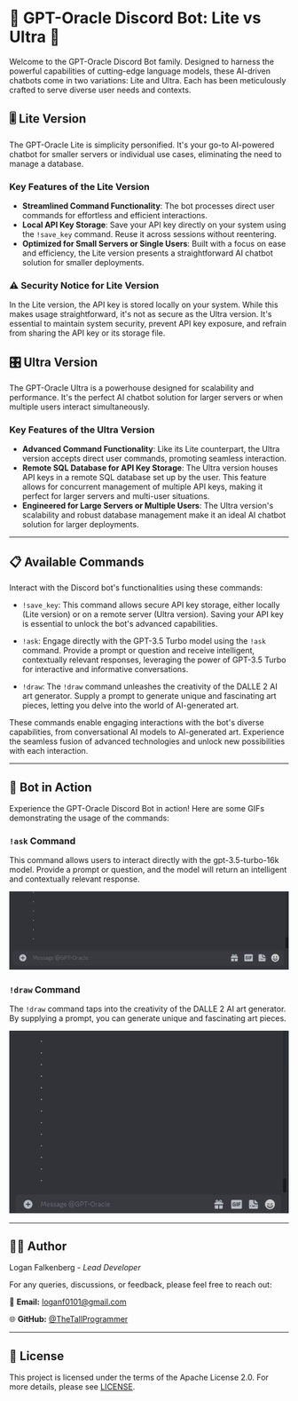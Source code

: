 # 🤖 GPT-Oracle Discord Bot: Lite vs Ultra 🚀

Welcome to the GPT-Oracle Discord Bot family. Designed to harness the powerful capabilities of cutting-edge language models, these AI-driven chatbots come in two variations: Lite and Ultra. Each has been meticulously crafted to serve diverse user needs and contexts.

## 🎚️ Lite Version

The GPT-Oracle Lite is simplicity personified. It's your go-to AI-powered chatbot for smaller servers or individual use cases, eliminating the need to manage a database.

### Key Features of the Lite Version

- **Streamlined Command Functionality**: The bot processes direct user commands for effortless and efficient interactions.
- **Local API Key Storage**: Save your API key directly on your system using the `!save_key` command. Reuse it across sessions without reentering.
- **Optimized for Small Servers or Single Users**: Built with a focus on ease and efficiency, the Lite version presents a straightforward AI chatbot solution for smaller deployments.

### ⚠️ Security Notice for Lite Version

In the Lite version, the API key is stored locally on your system. While this makes usage straightforward, it's not as secure as the Ultra version. It's essential to maintain system security, prevent API key exposure, and refrain from sharing the API key or its storage file.

## 🎛️ Ultra Version

The GPT-Oracle Ultra is a powerhouse designed for scalability and performance. It's the perfect AI chatbot solution for larger servers or when multiple users interact simultaneously.

### Key Features of the Ultra Version

- **Advanced Command Functionality**: Like its Lite counterpart, the Ultra version accepts direct user commands, promoting seamless interaction.
- **Remote SQL Database for API Key Storage**: The Ultra version houses API keys in a remote SQL database set up by the user. This feature allows for concurrent management of multiple API keys, making it perfect for larger servers and multi-user situations.
- **Engineered for Large Servers or Multiple Users**: The Ultra version's scalability and robust database management make it an ideal AI chatbot solution for larger deployments.

---

## 📋 Available Commands

Interact with the Discord bot's functionalities using these commands:

- `!save_key`: This command allows secure API key storage, either locally (Lite version) or on a remote server (Ultra version). Saving your API key is essential to unlock the bot's advanced capabilities.

- `!ask`: Engage directly with the GPT-3.5 Turbo model using the `!ask` command. Provide a prompt or question and receive intelligent, contextually relevant responses, leveraging the power of GPT-3.5 Turbo for interactive and informative conversations.

- `!draw`: The `!draw` command unleashes the creativity of the DALLE 2 AI art generator. Supply a prompt to generate unique and fascinating art pieces, letting you delve into the world of AI-generated art.

These commands enable engaging interactions with the bot's diverse capabilities, from conversational AI models to AI-generated art. Experience the seamless fusion of advanced technologies and unlock new possibilities with each interaction.

---
## 🎥 Bot in Action

Experience the GPT-Oracle Discord Bot in action! Here are some GIFs demonstrating the usage of the commands:

### `!ask` Command

This command allows users to interact directly with the gpt-3.5-turbo-16k model. Provide a prompt or question, and the model will return an intelligent and contextually relevant response.

![ask_command](ask_command.gif)

### `!draw` Command

The `!draw` command taps into the creativity of the DALLE 2 AI art generator. By supplying a prompt, you can generate unique and fascinating art pieces.

![draw_command](draw_command.gif)

---

## 👨‍💻 Author 

Logan Falkenberg - *Lead Developer*

For any queries, discussions, or feedback, please feel free to reach out:

📧 **Email:** [loganf0101@gmail.com](mailto:loganf0101@gmail.com) 

🌐 **GitHub:** [@TheTallProgrammer](https://github.com/TheTallProgrammer)

---

## 📜 License 

This project is licensed under the terms of the Apache License 2.0. For more details, please see [LICENSE](LICENSE).
